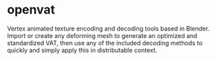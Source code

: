 # openvat
Vertex animated texture encoding and decoding tools based in Blender. Import or create any deforming mesh to generate an optimized and standardized VAT, then use any of the included decoding methods to quickly and simply apply this in distributable context.
